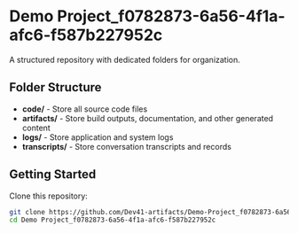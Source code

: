 # Demo Project_f0782873-6a56-4f1a-afc6-f587b227952c
A structured repository with dedicated folders for organization.

## Folder Structure

- **code/** - Store all source code files
- **artifacts/** - Store build outputs, documentation, and other generated content
- **logs/** - Store application and system logs
- **transcripts/** - Store conversation transcripts and records

## Getting Started

Clone this repository:
```bash
git clone https://github.com/Dev41-artifacts/Demo-Project_f0782873-6a56-4f1a-afc6-f587b227952c
cd Demo Project_f0782873-6a56-4f1a-afc6-f587b227952c
```
